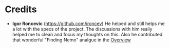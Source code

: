 # Credits

* **Igor Roncevic** (https://github.com/ironcev)
He helped and still helps me a lot with the specs of the project. The discussions with him really helped me to clean and focus my thoughts on this. Also he contributed that wonderful "Finding Nemo" analgue in the [Overview](https://github.com/RalphBariz/flow/blob/master/doc/overview.md)
